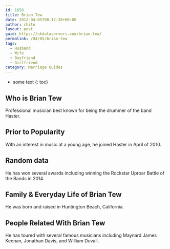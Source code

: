 ```yaml
---
id: 1658
title: Brian Tew
date: 2012-04-05T08:12:28+00:00
author: chito
layout: post
guid: https://ukdataservers.com/brian-tew/
permalink: /04/05/brian-tew
tags:
  - Husband
  - Wife
  - Boyfriend
  - Girlfriend
category: Marriage Guides
---
```


* some text
{: toc}


## Who is  Brian Tew
                  
                  
                  
Professional musician best known for being the drummer of the band Haster. 
                  
                
                
                
## Prior to Popularity 
                  
                  
                  
With an interest in music at a young age, he joined Haster in April of 2010. 
                  
                
                
                
## Random data 
                  
                  
                  
He has won several awards including winning the Rockstar Uproar Battle of the Bands in 2014.
                  
                
                
                
## Family & Everyday Life of Brian Tew
                  
                  
                  
He was born and raised in Huntington Beach, California.  
                  
                
                
                
## People Related With  Brian Tew
                  
                  
                  
He has toured with several famous musicians including Maynard James Keenan, Jonathan Davis, and William Duvall. 
                  
                
              
            
          
          
          
    
    
  
